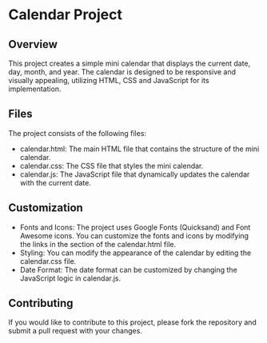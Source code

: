 # Calendar Project
## Overview
This project creates a simple mini calendar that displays the current date, day, month, and year. 
The calendar is designed to be responsive and visually appealing, utilizing HTML, CSS
and JavaScript for its implementation.

## Files
The project consists of the following files:

* calendar.html: The main HTML file that contains the structure of the mini calendar.
* calendar.css: The CSS file that styles the mini calendar.
* calendar.js: The JavaScript file that dynamically updates the calendar with the current date.

## Customization
* Fonts and Icons: The project uses Google Fonts (Quicksand) and Font Awesome icons. You can customize the fonts and icons by modifying the links in the <head> section of the calendar.html file.
* Styling: You can modify the appearance of the calendar by editing the calendar.css file.
* Date Format: The date format can be customized by changing the JavaScript logic in calendar.js.

## Contributing
If you would like to contribute to this project, please fork the repository and submit a pull request with your changes.
